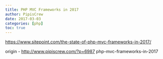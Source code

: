 ```yaml
---
title: PHP MVC Frameworks in 2017
author: PipisCrew
date: 2017-03-03
categories: [php]
toc: true
---
```


https://www.sitepoint.com/the-state-of-php-mvc-frameworks-in-2017/

origin - http://www.pipiscrew.com/?p=6987 php-mvc-frameworks-in-2017